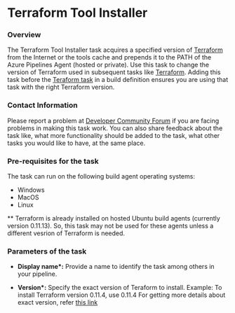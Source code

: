 # Terraform Tool Installer


### Overview

The Terraform Tool Installer task acquires a specified version of [Terraform](https://www.terraform.io/) from the Internet or the tools cache and prepends it to the PATH of the Azure Pipelines Agent (hosted or private). Use this task to change the version of Terraform used in subsequent tasks like [Terraform]().
Adding this task before the [Teraform task]() in a build definition ensures you are using that task with the right Terraform version.


### Contact Information

Please report a problem at [Developer Community Forum](https://developercommunity.visualstudio.com/spaces/21/index.html) if you are facing problems in making this task work.  You can also share feedback about the task like, what more functionality should be added to the task, what other tasks you would like to have, at the same place.


### Pre-requisites for the task

The task can run on the following build agent operating systems:
- Windows
- MacOS
- Linux

** Terraform is already installed on hosted Ubuntu build agents (currently version 0.11.13). So, this task may not be used for these agents unless a different vesrion of Terraform is needed.

### Parameters of the task

* **Display name\*:** Provide a name to identify the task among others in your pipeline.

* **Version\*:** Specify the exact version of Teraform to install.
Example: 
    To install Terraform version 0.11.4, use 0.11.4
For getting more details about exact version, refer [this link](https://releases.hashicorp.com/terraform/)

